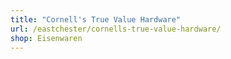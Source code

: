 ```yaml
---
title: "Cornell's True Value Hardware"
url: /eastchester/cornells-true-value-hardware/
shop: Eisenwaren
---
```

